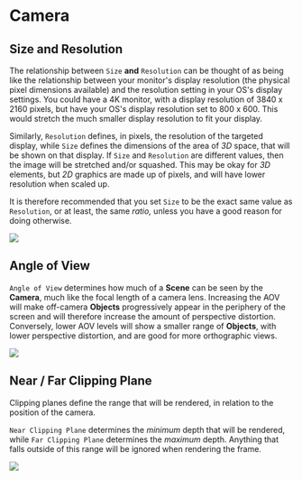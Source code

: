 # Camera

## Size and Resolution

The relationship between `Size` **and** `Resolution` can be thought of as being like the relationship between your monitor's display resolution \(the physical pixel dimensions available\) and the resolution setting in your OS's display settings. You could have a 4K monitor, with a display resolution of 3840 x 2160 pixels, but have your OS's display resolution set to 800 x 600. This would stretch the much smaller display resolution to fit your display.

Similarly, `Resolution` defines, in pixels, the resolution of the targeted display, while `Size` defines the dimensions of the area of _3D_ space, that will be shown on that display. If `Size` and `Resolution` are different values, then the image will be stretched and/or squashed. This may be okay for _3D_ elements, but _2D_ graphics are made up of pixels, and will have lower resolution when scaled up.

It is therefore recommended that you set `Size` to be the exact same value as `Resolution`, or at least, the same _ratio,_ unless you have a good reason for doing otherwise.

![](../../../.gitbook/assets/camerasizeandresolution.gif)

## Angle of View

`Angle of View` determines how much of a **Scene** can be seen by the **Camera**, much like the focal length of a camera lens. Increasing the AOV will make off-camera **Objects** progressively appear in the periphery of the screen and will therefore increase the amount of perspective distortion. Conversely, lower AOV levels will show a smaller range of **Objects**, with lower perspective distortion, and are good for more orthographic views.

![](../../../.gitbook/assets/aov.gif)

## Near / Far Clipping Plane

Clipping planes define the range that will be rendered, in relation to the position of the camera.

`Near Clipping Plane` determines the _minimum_ depth that will be rendered, while `Far Clipping Plane` determines the _maximum_ depth. Anything that falls outside of this range will be ignored when rendering the frame.

![](../../../.gitbook/assets/nearfarclipping.gif)

